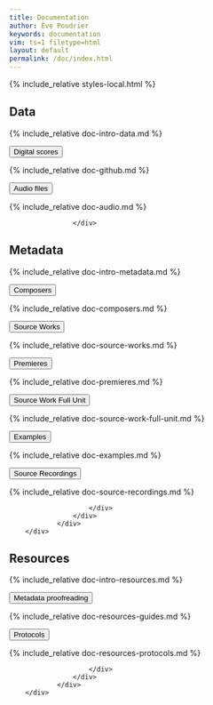 ```yaml
---
title: Documentation
author: Ève Poudrier
keywords: documentation
vim: ts=1 filetype=html
layout: default
permalink: /doc/index.html
---
```


{% include_relative styles-local.html %}


<script src="https://code.jquery.com/jquery-3.6.0.min.js"></script>
<script src="https://stackpath.bootstrapcdn.com/bootstrap/5.1.3/js/bootstrap.bundle.min.js"></script>
<script>
  let initialLoad = true;
  document.addEventListener('shown.bs.collapse', function (event) {
    if (initialLoad) {
      initialLoad = false;
      return;
    }
    const offset = 150; // Height of the fixed header
    const elementTop = event.target.getBoundingClientRect().top;
    const offsetPosition = elementTop + window.pageYOffset - offset;
    window.scrollTo({
      top: offsetPosition,
      behavior: 'smooth'
    });
  });
</script>

<section>
 <div class="container">
		<div class="row">
			<div class="col-12">
				<h2 class="mb-6">Data</h2>
					<p markdown="1">
						{% include_relative doc-intro-data.md %}
					</p>
					<div class="accordion accordion-flush mb-5" id="accordionExampleData">

<div class="accordion-item">
<p class="accordion-header" id="headingA"><button class="accordion-button collapsed" type="button" data-bs-toggle="collapse" data-bs-target="#collapseA" aria-expanded="false" aria-controls="collapseA">Digital scores</button></p>
<div class="accordion-collapse collapse" id="collapseA" aria-labelledby="headingA" data-bs-parent="#accordionExampleData">
<div class="accordion-body" markdown="1">
{% include_relative doc-github.md %}
</div>
</div>
</div>

<div class="accordion-item">
<p class="accordion-header" id="headingB"><button class="accordion-button collapsed" type="button" data-bs-toggle="collapse" data-bs-target="#collapseB" aria-expanded="false" aria-controls="collapseB">Audio files</button></p>
<div class="accordion-collapse collapse" id="collapseB" aria-labelledby="headingB" data-bs-parent="#accordionExampleData">
<div class="accordion-body" markdown="1">
{% include_relative doc-audio.md %}
</div>
</div>
</div>

					</div>
   </div>
  </div>
 </div>
</section>

<!-- ------------------------------------------------------------------ -->

<section>
	<div class="container">
		<div class="row">
			<div class="col-12">
				<h2 class="mb-6">Metadata</h2>
					<p markdown="1">
						{% include_relative doc-intro-metadata.md %}
					</p>
					<div class="accordion accordion-flush mb-5" id="accordionExampleMetadata">

<div class="accordion-item">
<p class="accordion-header" id="headingOne"><button class="accordion-button collapsed" type="button" data-bs-toggle="collapse" data-bs-target="#collapseOne" aria-expanded="false" aria-controls="collapseOne">Composers</button></p>
<div class="accordion-collapse collapse" id="collapseOne" aria-labelledby="headingOne" data-bs-parent="#accordionExampleMetadata">
<div class="accordion-body" markdown="1">
{% include_relative doc-composers.md %}
</div>
</div>
</div>

<div class="accordion-item">
<p class="accordion-header" id="headingTwo"><button class="accordion-button collapsed" type="button" data-bs-toggle="collapse" data-bs-target="#collapseTwo" aria-expanded="false" aria-controls="collapseTwo">Source Works</button></p>
<div class="accordion-collapse collapse" id="collapseTwo" aria-labelledby="headingTwo" data-bs-parent="#accordionExampleMetadata">
<div class="accordion-body" markdown="1">
{% include_relative doc-source-works.md %}
</div>
</div>
</div>

<div class="accordion-item">
<p class="accordion-header" id="headingThree"><button class="accordion-button collapsed" type="button" data-bs-toggle="collapse" data-bs-target="#collapseThree" aria-expanded="false" aria-controls="collapseThree">Premieres</button></p>
<div class="accordion-collapse collapse" id="collapseThree" aria-labelledby="headingThree" data-bs-parent="#accordionExampleMetadata">
<div class="accordion-body" markdown="1">
{% include_relative doc-premieres.md %}
</div>
</div>
</div>

<div class="accordion-item">
<p class="accordion-header" id="headingFour"><button class="accordion-button collapsed" type="button" data-bs-toggle="collapse" data-bs-target="#collapseFour" aria-expanded="false" aria-controls="collapseFour">Source Work Full Unit</button></p>
<div class="accordion-collapse collapse" id="collapseFour" aria-labelledby="headingFour" data-bs-parent="#accordionExampleMetadata">
<div class="accordion-body" markdown="1">
{% include_relative doc-source-work-full-unit.md %}
</div>
</div>
</div>

<div class="accordion-item">
<p class="accordion-header" id="headingFive"><button class="accordion-button collapsed" type="button" data-bs-toggle="collapse" data-bs-target="#collapseFive" aria-expanded="false" aria-controls="collapseFive">Examples</button></p>
<div class="accordion-collapse collapse" id="collapseFive" aria-labelledby="headingFive" data-bs-parent="#accordionExampleMetadata">
<div class="accordion-body" markdown="1">
{% include_relative doc-examples.md %}
</div>
</div>
</div>

<div class="accordion-item">
<p class="accordion-header" id="headingSix"><button class="accordion-button collapsed" type="button" data-bs-toggle="collapse" data-bs-target="#collapseSix" aria-expanded="false" aria-controls="collapseSix">Source Recordings</button></p>
<div class="accordion-collapse collapse" id="collapseSix" aria-labelledby="headingSix" data-bs-parent="#accordionExampleMetadata">
<div class="accordion-body" markdown="1">
{% include_relative doc-source-recordings.md %}
</div>
</div>
</div>

						</div>
					</div>
				</div>
		</div>
</section>

<!-- ------------------------------------------------------------------ -->

<section>
	<div class="container">
		<div class="row">
			<div class="col-12">
				<h2 class="mb-6">Resources</h2>
					<p markdown="1">
						{% include_relative doc-intro-resources.md %}
					</p>
					<div class="accordion accordion-flush mb-5" id="accordionExampleResources">

<div class="accordion-item">
<p class="accordion-header" id="headingOneResources"><button class="accordion-button collapsed" type="button" data-bs-toggle="collapse" data-bs-target="#collapseOneResources" aria-expanded="false" aria-controls="collapseOneResources">Metadata proofreading</button></p>
<div class="accordion-collapse collapse" id="collapseOneResources" aria-labelledby="headingOneResources" data-bs-parent="#accordionExampleResources">
<div class="accordion-body" markdown="1">
{% include_relative doc-resources-guides.md %}
</div>
</div>
</div>

<div class="accordion-item">
<p class="accordion-header" id="headingTwoResources"><button class="accordion-button collapsed" type="button" data-bs-toggle="collapse" data-bs-target="#collapseTwoResources" aria-expanded="false" aria-controls="collapseTwoResources">Protocols</button></p>
<div class="accordion-collapse collapse" id="collapseTwoResources" aria-labelledby="headingTwo" data-bs-parent="#accordionExampleResources">
<div class="accordion-body" markdown="1">
{% include_relative doc-resources-protocols.md %}
</div>
</div>
</div>

						</div>
					</div>
				</div>
		</div>
</section>




